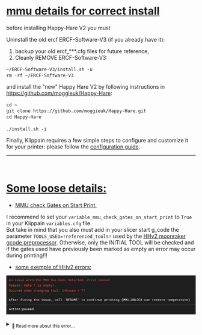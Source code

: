 # <u>mmu details for correct install</u>
before installing Happy-Hare V2 you must

Uninstall the old ercf ERCF-Software-V3 (if you already have it):
1. backup your old ercf_***.cfg files for future reference,
1. Cleanly REMOVE ERCF-Software-V3:
```
~/ERCF-Software-V3/install.sh -u
rm -rf ~/ERCF-Software-V3
```

and install the "new" Happy Hare V2 by following instructions in https://github.com/moggieuk/Happy-Hare:
```
cd ~
git clone https://github.com/moggieuk/Happy-Hare.git
cd Happy-Hare

./install.sh -i
```

Finally, Klippain requires a few simple steps to configure and customize it for your printer: please follow the [configuration guide](./configuration.md).

----
‎ 
# <u>Some loose details:</u>

- <u>MMU check Gates on Start Print:</u>

I recommend to set your `variable_mmu_check_gates_on_start_print` to `True` in your Klippain `variables.cfg` file.  
But take in mind that you also must add in your slicer start g_code the parameter `TOOLS_USED=!referenced_tools!` used by the [HHv2 moonraker gcode preprocessor](https://github.com/moggieuk/Happy-Hare/blob/main/doc/gcode_preprocessing.md). Otherwise, only the INITIAL TOOL will be checked and if the gates used have previously been marked as empty an error may occur during printing!!!

- <u>some exemple of HHv2 errors:</u>

![img](images/mmu/HHv2emptygate.PNG)  
<details>
<summary><sub>🔹 Read more about this error...</sub></summary>

If the gate is "correctly" loaded and this error appears, this is generally due to the fact that the gate was previously marked as empty and its state has not been updated.
To correct during print for example you can use the command: `MMU_GATE_MAP GATE=1 AVAILABLE=1` (adapt for your GATE number...)

a good practice is to check the gates state after make changes in filaments with the command `MMU_GATE_MAP` to be sure all your setup is correct.  
The command `MMU_CHECK_GATES` can update the MAP for all MMU gates. But you can also use for exemple `MMU__CHECK_GATES GATE="0 2 5"` to check and update only gates 0, 2 and 5.